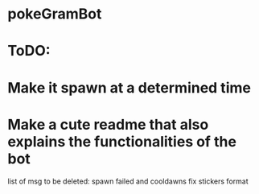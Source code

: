 # pokeGramBot
# ToDO:
# Make it spawn at a determined time
# Make a cute readme that also explains the functionalities of the bot
list of msg to be deleted: spawn failed and cooldawns
fix stickers format